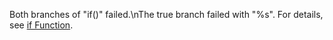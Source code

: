 Both branches of \"if()\" failed.\nThe true branch failed with \"%s\". For details, see [if Function](https://docs.wavefront.com/ts_if.html).